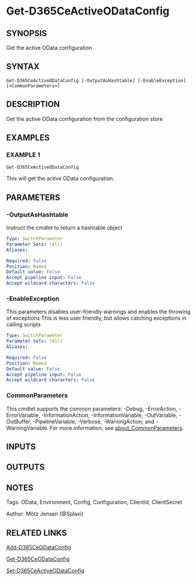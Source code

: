 ﻿---
external help file: d365ce.integrations-help.xml
Module Name: d365ce.integrations
online version:
schema: 2.0.0
---

# Get-D365CeActiveODataConfig

## SYNOPSIS
Get the active OData configuration

## SYNTAX

```
Get-D365CeActiveODataConfig [-OutputAsHashtable] [-EnableException] [<CommonParameters>]
```

## DESCRIPTION
Get the active OData configuration from the configuration store

## EXAMPLES

### EXAMPLE 1
```
Get-D365CeActiveODataConfig
```

This will get the active OData configuration.

## PARAMETERS

### -OutputAsHashtable
Instruct the cmdlet to return a hashtable object

```yaml
Type: SwitchParameter
Parameter Sets: (All)
Aliases:

Required: False
Position: Named
Default value: False
Accept pipeline input: False
Accept wildcard characters: False
```

### -EnableException
This parameters disables user-friendly warnings and enables the throwing of exceptions
This is less user friendly, but allows catching exceptions in calling scripts

```yaml
Type: SwitchParameter
Parameter Sets: (All)
Aliases:

Required: False
Position: Named
Default value: False
Accept pipeline input: False
Accept wildcard characters: False
```

### CommonParameters
This cmdlet supports the common parameters: -Debug, -ErrorAction, -ErrorVariable, -InformationAction, -InformationVariable, -OutVariable, -OutBuffer, -PipelineVariable, -Verbose, -WarningAction, and -WarningVariable. For more information, see [about_CommonParameters](http://go.microsoft.com/fwlink/?LinkID=113216).

## INPUTS

## OUTPUTS

## NOTES
Tags: OData, Environment, Config, Configuration, ClientId, ClientSecret

Author: Mötz Jensen (@Splaxi)

## RELATED LINKS

[Add-D365CeODataConfig]()

[Get-D365CeODataConfig]()

[Set-D365CeActiveODataConfig]()

